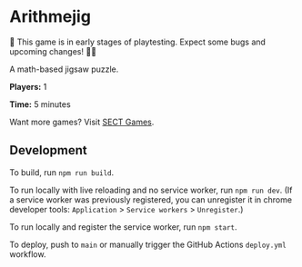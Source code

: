 # Arithmejig

🚧 This game is in early stages of playtesting. Expect some bugs and upcoming changes! 👷‍♀️

A math-based jigsaw puzzle.

**Players:** 1

**Time:** 5 minutes

<!-- TODO uncomment the stuff below -->
<!-- [Play Now!](https://skedwards88.github.io/arithmejig) -->

<!-- <img src="src/images/screenshots/temp_screenshot.png" alt="game screenshot" width="200"/>

Do you have feedback or ideas for improvement? [Open an issue](https://github.com/skedwards88/arithmejig/issues/new). -->

Want more games? Visit [SECT Games](https://skedwards88.github.io/).

## Development

To build, run `npm run build`.

To run locally with live reloading and no service worker, run `npm run dev`. (If a service worker was previously registered, you can unregister it in chrome developer tools: `Application` > `Service workers` > `Unregister`.)

To run locally and register the service worker, run `npm start`.

To deploy, push to `main` or manually trigger the GitHub Actions `deploy.yml` workflow.
